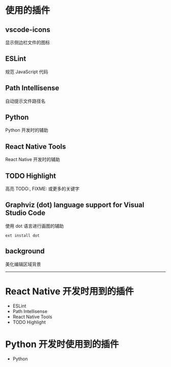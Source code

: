 # 使用的插件

## vscode-icons

显示侧边栏文件的图标

## ESLint

规范 JavaScript 代码

## Path Intellisense

自动提示文件路径名

## Python

Python 开发时的辅助

## React Native Tools

React Native 开发时的辅助

## TODO Highlight

高亮 TODO:, FIXME: 或更多的关键字

## Graphviz (dot) language support for Visual Studio Code

使用 dot 语言进行画图的辅助

```
ext install dot
```

## background

美化编辑区域背景

---

# React Native 开发时用到的插件

- ESLint
- Path Intellisense
- React Native Tools
- TODO Highlight

# Python 开发时使用到的插件

- Python

